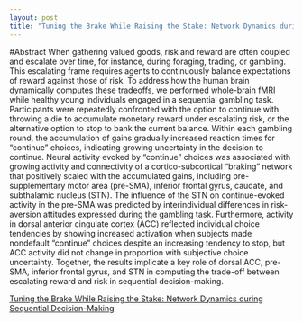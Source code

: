 ```yaml
---
layout: post
title: "Tuning the Brake While Raising the Stake: Network Dynamics during Sequential Decision-Making"
---
```


#Abstract
When gathering valued goods, risk and reward are often coupled and escalate over time, for instance, during foraging, trading, or gambling. This escalating frame requires agents to continuously balance expectations of reward against those of risk. To address how the human brain dynamically computes these tradeoffs, we performed whole-brain fMRI while healthy young individuals engaged in a sequential gambling task. Participants were repeatedly confronted with the option to continue with throwing a die to accumulate monetary reward under escalating risk, or the alternative option to stop to bank the current balance. Within each gambling round, the accumulation of gains gradually increased reaction times for “continue” choices, indicating growing uncertainty in the decision to continue. Neural activity evoked by “continue” choices was associated with growing activity and connectivity of a cortico-subcortical “braking” network that positively scaled with the accumulated gains, including pre-supplementary motor area (pre-SMA), inferior frontal gyrus, caudate, and subthalamic nucleus (STN). The influence of the STN on continue-evoked activity in the pre-SMA was predicted by interindividual differences in risk-aversion attitudes expressed during the gambling task. Furthermore, activity in dorsal anterior cingulate cortex (ACC) reflected individual choice tendencies by showing increased activation when subjects made nondefault “continue” choices despite an increasing tendency to stop, but ACC activity did not change in proportion with subjective choice uncertainty. Together, the results implicate a key role of dorsal ACC, pre-SMA, inferior frontal gyrus, and STN in computing the trade-off between escalating reward and risk in sequential decision-making.

[Tuning the Brake While Raising the Stake: Network Dynamics during Sequential Decision-Making](http://www.jneurosci.org/content/36/19/5417.long)